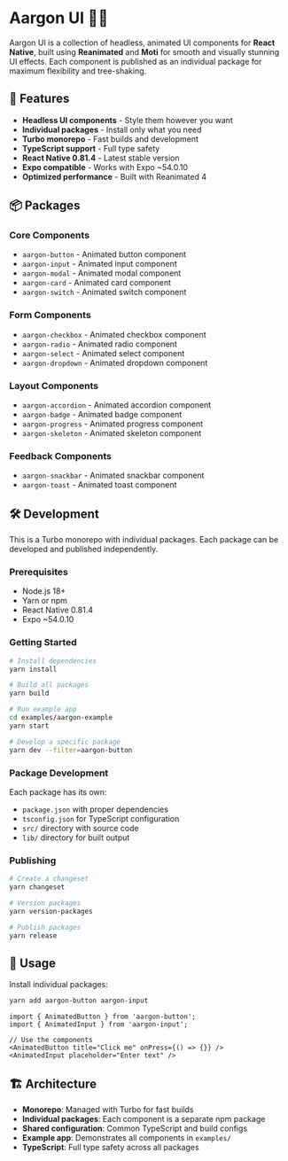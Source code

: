 # Aargon UI 🎨✨

Aargon UI is a collection of headless, animated UI components for **React Native**, built using **Reanimated** and **Moti** for smooth and visually stunning UI effects. Each component is published as an individual package for maximum flexibility and tree-shaking.

## 🚀 Features

- **Headless UI components** - Style them however you want
- **Individual packages** - Install only what you need
- **Turbo monorepo** - Fast builds and development
- **TypeScript support** - Full type safety
- **React Native 0.81.4** - Latest stable version
- **Expo compatible** - Works with Expo ~54.0.10
- **Optimized performance** - Built with Reanimated 4

## 📦 Packages

### Core Components

- `aargon-button` - Animated button component
- `aargon-input` - Animated input component
- `aargon-modal` - Animated modal component
- `aargon-card` - Animated card component
- `aargon-switch` - Animated switch component

### Form Components

- `aargon-checkbox` - Animated checkbox component
- `aargon-radio` - Animated radio component
- `aargon-select` - Animated select component
- `aargon-dropdown` - Animated dropdown component

### Layout Components

- `aargon-accordion` - Animated accordion component
- `aargon-badge` - Animated badge component
- `aargon-progress` - Animated progress component
- `aargon-skeleton` - Animated skeleton component

### Feedback Components

- `aargon-snackbar` - Animated snackbar component
- `aargon-toast` - Animated toast component

## 🛠️ Development

This is a Turbo monorepo with individual packages. Each package can be developed and published independently.

### Prerequisites

- Node.js 18+
- Yarn or npm
- React Native 0.81.4
- Expo ~54.0.10

### Getting Started

```bash
# Install dependencies
yarn install

# Build all packages
yarn build

# Run example app
cd examples/aargon-example
yarn start

# Develop a specific package
yarn dev --filter=aargon-button
```

### Package Development

Each package has its own:

- `package.json` with proper dependencies
- `tsconfig.json` for TypeScript configuration
- `src/` directory with source code
- `lib/` directory for built output

### Publishing

```bash
# Create a changeset
yarn changeset

# Version packages
yarn version-packages

# Publish packages
yarn release
```

## 📖 Usage

Install individual packages:

```bash
yarn add aargon-button aargon-input
```

```tsx
import { AnimatedButton } from 'aargon-button';
import { AnimatedInput } from 'aargon-input';

// Use the components
<AnimatedButton title="Click me" onPress={() => {}} />
<AnimatedInput placeholder="Enter text" />
```

## 🏗️ Architecture

- **Monorepo**: Managed with Turbo for fast builds
- **Individual packages**: Each component is a separate npm package
- **Shared configuration**: Common TypeScript and build configs
- **Example app**: Demonstrates all components in `examples/`
- **TypeScript**: Full type safety across all packages
